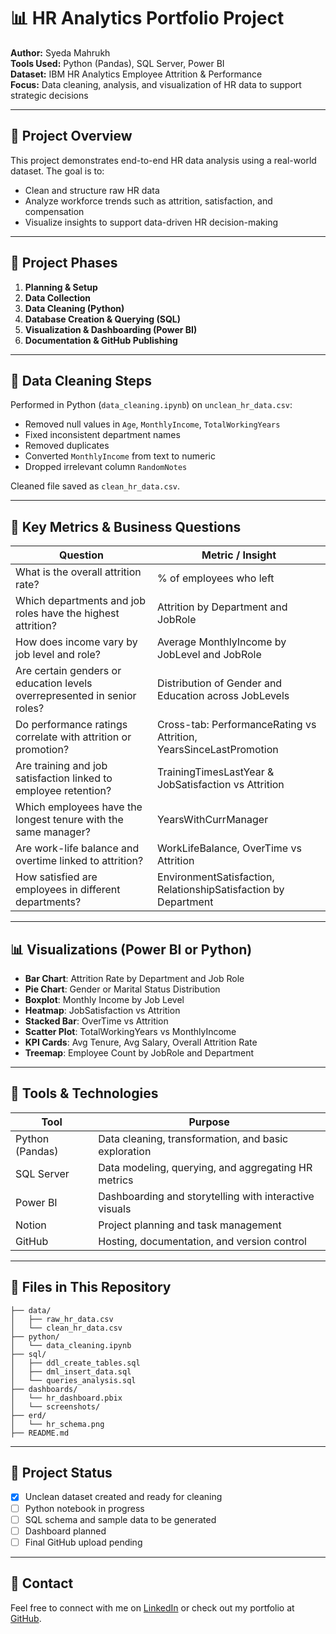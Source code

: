 
# 📊 HR Analytics Portfolio Project

**Author:** Syeda Mahrukh  
**Tools Used:** Python (Pandas), SQL Server, Power BI  
**Dataset:** IBM HR Analytics Employee Attrition & Performance  
**Focus:** Data cleaning, analysis, and visualization of HR data to support strategic decisions

---

## 🧭 Project Overview

This project demonstrates end-to-end HR data analysis using a real-world dataset. The goal is to:
- Clean and structure raw HR data
- Analyze workforce trends such as attrition, satisfaction, and compensation
- Visualize insights to support data-driven HR decision-making

---

## 📂 Project Phases

1. **Planning & Setup**
2. **Data Collection**
3. **Data Cleaning (Python)**
4. **Database Creation & Querying (SQL)**
5. **Visualization & Dashboarding (Power BI)**
6. **Documentation & GitHub Publishing**

---

## 🧼 Data Cleaning Steps

Performed in Python (`data_cleaning.ipynb`) on `unclean_hr_data.csv`:
- Removed null values in `Age`, `MonthlyIncome`, `TotalWorkingYears`
- Fixed inconsistent department names
- Removed duplicates
- Converted `MonthlyIncome` from text to numeric
- Dropped irrelevant column `RandomNotes`

Cleaned file saved as `clean_hr_data.csv`.

---

## 🧠 Key Metrics & Business Questions

| Question | Metric / Insight |
|----------|------------------|
| What is the overall attrition rate? | % of employees who left |
| Which departments and job roles have the highest attrition? | Attrition by Department and JobRole |
| How does income vary by job level and role? | Average MonthlyIncome by JobLevel and JobRole |
| Are certain genders or education levels overrepresented in senior roles? | Distribution of Gender and Education across JobLevels |
| Do performance ratings correlate with attrition or promotion? | Cross-tab: PerformanceRating vs Attrition, YearsSinceLastPromotion |
| Are training and job satisfaction linked to employee retention? | TrainingTimesLastYear & JobSatisfaction vs Attrition |
| Which employees have the longest tenure with the same manager? | YearsWithCurrManager |
| Are work-life balance and overtime linked to attrition? | WorkLifeBalance, OverTime vs Attrition |
| How satisfied are employees in different departments? | EnvironmentSatisfaction, RelationshipSatisfaction by Department |

---

## 📊 Visualizations (Power BI or Python)

- **Bar Chart**: Attrition Rate by Department and Job Role
- **Pie Chart**: Gender or Marital Status Distribution
- **Boxplot**: Monthly Income by Job Level
- **Heatmap**: JobSatisfaction vs Attrition
- **Stacked Bar**: OverTime vs Attrition
- **Scatter Plot**: TotalWorkingYears vs MonthlyIncome
- **KPI Cards**: Avg Tenure, Avg Salary, Overall Attrition Rate
- **Treemap**: Employee Count by JobRole and Department

---

## 🧰 Tools & Technologies

| Tool | Purpose |
|------|---------|
| Python (Pandas) | Data cleaning, transformation, and basic exploration |
| SQL Server | Data modeling, querying, and aggregating HR metrics |
| Power BI | Dashboarding and storytelling with interactive visuals |
| Notion | Project planning and task management |
| GitHub | Hosting, documentation, and version control |

---

## 📝 Files in This Repository

```
├── data/
│   ├── raw_hr_data.csv
│   └── clean_hr_data.csv
├── python/
│   └── data_cleaning.ipynb
├── sql/
│   ├── ddl_create_tables.sql
│   ├── dml_insert_data.sql
│   └── queries_analysis.sql
├── dashboards/
│   └── hr_dashboard.pbix
│   └── screenshots/
├── erd/
│   └── hr_schema.png
├── README.md
```

---

## 📌 Project Status

- [x] Unclean dataset created and ready for cleaning
- [ ] Python notebook in progress
- [ ] SQL schema and sample data to be generated
- [ ] Dashboard planned
- [ ] Final GitHub upload pending

---

## 💬 Contact

Feel free to connect with me on [LinkedIn](https://www.linkedin.com/in/syeda-mahrukh/) or check out my portfolio at [GitHub](https://github.com/SMahrukh/hr-analytics-portfolio/tree/main).
